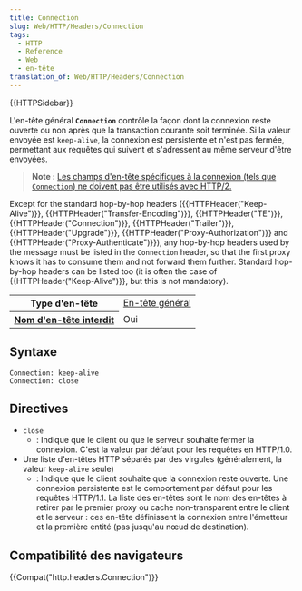 ```yaml
---
title: Connection
slug: Web/HTTP/Headers/Connection
tags:
  - HTTP
  - Reference
  - Web
  - en-tête
translation_of: Web/HTTP/Headers/Connection
---
```


{{HTTPSidebar}}

L'en-tête général **`Connection`** contrôle la façon dont la connexion reste ouverte ou non après que la transaction courante soit terminée. Si la valeur envoyée est `keep-alive`, la connexion est persistente et n'est pas fermée, permettant aux requêtes qui suivent et s'adressent au même serveur d'être envoyées.

> **Note :** [Les champs d'en-tête spécifiques à la connexion (tels que `Connection`) ne doivent pas être utilisés avec HTTP/2.](https://tools.ietf.org/html/rfc7540#section-8.1.2.2)

Except for the standard hop-by-hop headers ({{HTTPHeader("Keep-Alive")}}, {{HTTPHeader("Transfer-Encoding")}}, {{HTTPHeader("TE")}}, {{HTTPHeader("Connection")}}, {{HTTPHeader("Trailer")}}, {{HTTPHeader("Upgrade")}}, {{HTTPHeader("Proxy-Authorization")}} and {{HTTPHeader("Proxy-Authenticate")}}), any hop-by-hop headers used by the message must be listed in the `Connection` header, so that the first proxy knows it has to consume them and not forward them further. Standard hop-by-hop headers can be listed too (it is often the case of {{HTTPHeader("Keep-Alive")}}, but this is not mandatory).

<table class="properties">
  <tbody>
    <tr>
      <th scope="row">Type d'en-tête</th>
      <td><a href="/fr/docs/Glossaire/General_header">En-tête général</a></td>
    </tr>
    <tr>
      <th scope="row">
        <a href="/fr/docs/Glossaire/Forbidden_header_name"
          >Nom d'en-tête interdit</a
        >
      </th>
      <td>Oui</td>
    </tr>
  </tbody>
</table>

## Syntaxe

```
Connection: keep-alive
Connection: close
```

## Directives

- `close`
  - : Indique que le client ou que le serveur souhaite fermer la connexion. C'est la valeur par défaut pour les requêtes en HTTP/1.0.
- Une liste d'en-têtes HTTP séparés par des virgules (généralement, la valeur `keep-alive` seule)
  - : Indique que le client souhaite que la connexion reste ouverte. Une connexion persistente est le comportement par défaut pour les requêtes HTTP/1.1. La liste des en-têtes sont le nom des en-têtes à retirer par le premier proxy ou cache non-transparent entre le client et le serveur : ces en-tête définissent la connexion entre l'émetteur et la première entité (pas jusqu'au nœud de destination).

## Compatibilité des navigateurs

{{Compat("http.headers.Connection")}}
